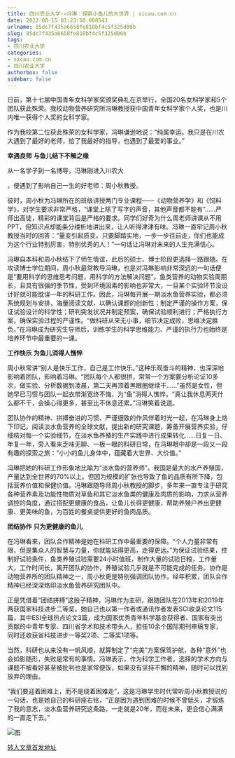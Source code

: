```yaml
---
title: 四川农业大学->冯琳：探索小鱼儿的大世界 | sicau.com.cn
date: 2022-08-15 01:23:50.808543
urlname: 85dc7f435a6658fe818bf4c5f325d06b
slug: 85dc7f435a6658fe818bf4c5f325d06b
tags: 
- 四川农业大学
categories:
- sicau.com.cn
- 四川农业大学
authorbox: false
sidebar: false
---
```

日前，第十七届中国青年女科学家奖颁奖典礼在京举行，全国20名女科学家和5个团队获此殊荣。我校动物营养研究所冯琳教授获中国青年女科学家个人奖，也是川内唯一获得个人奖的女科学家。

作为我校第二位获此殊荣的女科学家，冯琳谦逊地说：“纯属幸运。我只是在川农大遇到了最好的老师，给了我最好的指导，也遇到了最爱的事业。”

**幸遇良师** **与鱼儿结下不解之缘**

从一名学子到一名博导，冯琳刚进入川农大
<!--more-->
，便遇到了影响自己一生的好老师：周小秋教授。

彼时，周小秋为冯琳所在的班级讲授两门专业课程——《动物营养学》和《饲料学》，对学生要求非常严格，“课堂上除了写字的声音，其他声音都不能有”……严师出高徒，精彩的课堂背后是严格的要求。同学们好奇为什么周老师讲课从不用PPT，但知识点却能条分缕析地讲出来，让人听得津津有味。冯琳一直牢记周小秋教授当时的回答：“量变引起质变。只要脚踏实地，一步一步往前走，你们也能成为这个行业特别厉害，特别优秀的人！”一句话让冯琳对未来的人生充满信心。

冯琳自本科和周小秋结下了师生情谊，此后的硕士、博士阶段更选择一路跟随。在攻读博士学位期间，周小秋最常教导冯琳，也是对冯琳影响非常深远的一句话便是“要用科学的思维思考问题，用科学的方法解决问题”。鱼类营养的动物实验周期长，且具有很强的季节性，受到环境因素的影响也非常大，一旦某个实验环节没设计好就可能耽误一年的科研工作。因此，冯琳每开展一期淡水鱼营养实验，都必须系统规划与安排，海量阅读文献，以确认课题的创新性；制定严谨的操作方案，保证试验设计的科学性；研判突发状况并制定预案，确保试验顺利进行；严格执行方案，确保实验过程的严谨性。“做科研从来无小事，细节决定成败，思维决定胜负。”在冯琳成为研究生导师后，训练学生的科学思维能力、严谨的执行力也始终是培养环节中最重要的一课。

**工作快乐** **为鱼儿消得人憔悴**

周小秋常讲“别人是快乐工作，自己是工作快乐。”这种乐观奋斗的精神，也深深地影响着团队，影响着冯琳。“团队每个人都很拼，常常一个方案要分析论证10多次，做实验、分析数据到凌晨，第二天再顶着黑眼圈继续干……”虽然是女性，但她早已习惯与团队一起衣带渐宽终不悔，为“鱼”消得人憔悴。“真让我休息两天什么都不干，会操心得更多，甚至比不休息还累。”冯琳笑着说道。

团队协作的精神、拼搏奋进的习惯、严谨细致的作风伴着时光一起，在冯琳身上烙下印记。阅读淡水鱼营养的全球文献，提出新的研究课题，筹备开展营养实验，仔细核对每一个实验细节，在淡水鱼养殖的生产实践中进行成果转化……日复一日、年复一年，旁人看来乏味无聊、一板一眼的科研日常，在冯琳眼中却是一段又一段有趣的探索之旅：“小小的鱼儿身体中，蕴藏着大世界、大价值。”

冯琳把她的科研工作形象地比喻为“淡水鱼的营养师”。我国是最大的水产养殖国，产量达到全世界的70%以上。但因为规模的扩张也导致了鱼的品质有所下降，包括营养价值和保健价值。冯琳跟随导师周小秋教授的脚步，多年来一直专注于研究各种营养素及功能性物质对草鱼和其它淡水鱼类的健康及肉质的影响，力求从营养调控的角度，通过搭配更健康的食品，让鱼儿长得更健康，帮助养殖户养出更健康、更美味的鱼，为百姓的餐桌提供更好的鱼肉品质。

**团结协作** **只为更健康的鱼儿**

在冯琳看来，团队合作精神是她在科研工作中最重要的保障。“个人力量非常有限，但是集众人的智慧与力量，你就能站得更高，走得更远。”为保证试验结果，控制好试验条件，鱼类养殖试验需要24小时值班，制作大量的试验日粮，工作量大，工作时间长，离开团队的协作，养殖试验几乎就是不可能完成的任务。协作是动物营养所的团队精神之一，周小秋更是特别强调团队协作，经年积累，团队合作精神已经深深烙印淡水鱼营养研究团队中。

正是凭借着“团结拼搏”这股子精神，冯琳作为主研，跟随团队在2013年和2019年两获国家科技进步二等奖。她自己也以第一作者或通讯作者发表SCI收录论文115篇，其中ESI全球热点论文3篇，成为国家优秀青年科学基金获得者、国家有突出贡献的中青年专家、四川省学术和技术带头人，担任10余个国际期刊审稿专家，同时还收获省科技进步一等奖2项、二等奖1项等。

当然，科研也从来没有一帆风顺，就算制定了“完美”方案保驾护航，各种“意外”也会如影随形，失败是常有的事情。冯琳表示，作为科学工作者，选择的学术方向与课题不被看好甚至被批判也是家常便饭，如果没有坚持不懈的精神，随时可以找到放弃的理由。

“我们要迎着困难上，而不是绕着困难走”，这是冯琳学生时代常听周小秋教授说的一句话，也是她自己的科研座右铭，“正是因为遇到困难的时候不曾低头，才锻炼了我的意志，淡水鱼营养研究这条路，一走就是20年，而在未来，更会信心满满的一直走下去。”

![图](https://news.sicau.edu.cn/__local/2/40/E9/2AD7B111E74B2B73AD4589E3C20_A11E7656_1DCEC.jpg)

[转入文章首发地址](https://news.sicau.edu.cn/info/1078/69116.htm)